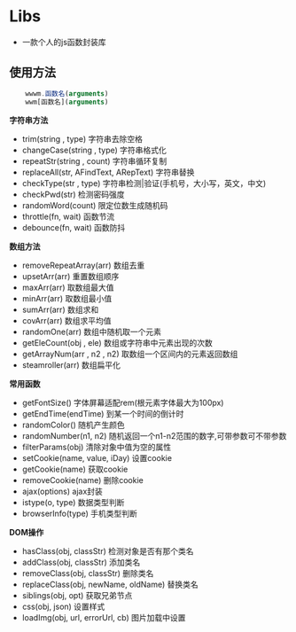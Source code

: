 # Libs
- 一款个人的js函数封装库

## 使用方法

```javascript
    wwwm.函数名(arguments)
    wwm[函数名](arguments)
```

**字符串方法**

* trim(string , type) 字符串去除空格
* changeCase(string , type) 字符串格式化
* repeatStr(string , count) 字符串循环复制
* replaceAll(str, AFindText, ARepText) 字符串替换
* checkType(str , type) 字符串检测|验证(手机号，大小写，英文，中文)
* checkPwd(str) 检测密码强度
* randomWord(count) 限定位数生成随机码
* throttle(fn, wait) 函数节流
* debounce(fn, wait) 函数防抖

**数组方法**

* removeRepeatArray(arr) 数组去重
* upsetArr(arr) 重置数组顺序
* maxArr(arr) 取数组最大值
* minArr(arr) 取数组最小值
* sumArr(arr) 数组求和
* covArr(arr) 数组求平均值
* randomOne(arr) 数组中随机取一个元素
* getEleCount(obj , ele) 数组或字符串中元素出现的次数
* getArrayNum(arr , n2 , n2) 取数组一个区间内的元素返回数组
* steamroller(arr) 数组扁平化

**常用函数**

* getFontSize() 字体屏幕适配rem(根元素字体最大为100px)
* getEndTime(endTime) 到某一个时间的倒计时
* randomColor() 随机产生颜色
* randomNumber(n1, n2) 随机返回一个n1-n2范围的数字,可带参数可不带参数
* filterParams(obj) 清除对象中值为空的属性
* setCookie(name, value, iDay) 设置cookie
* getCookie(name) 获取cookie
* removeCookie(name) 删除cookie
* ajax(options) ajax封装
* istype(o, type) 数据类型判断
* browserInfo(type) 手机类型判断

**DOM操作**

* hasClass(obj, classStr) 检测对象是否有那个类名
* addClass(obj, classStr) 添加类名
* removeClass(obj, classStr) 删除类名
* replaceClass(obj, newName, oldName) 替换类名
* siblings(obj, opt) 获取兄弟节点
* css(obj, json) 设置样式
* loadImg(obj, url, errorUrl, cb) 图片加载中设置


